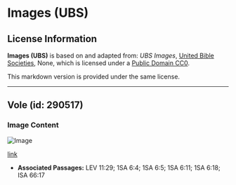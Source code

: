 # Images (UBS)

## License Information

**Images (UBS)** is based on and adapted from: _UBS Images_, [United Bible Societies](https://unitedbiblesocieties.org/), None, which is licensed under a [Public Domain CC0](https://creativecommons.org/public-domain/cc0/).

This markdown version is provided under the same license.



--------------------------------

## Vole (id: 290517)

### Image Content

![Image](https://cdn.aquifer.bible/aquifer-content/resources/Media/WEB-0892_vole.jpg)

[link](https://cdn.aquifer.bible/aquifer-content/resources/Media/WEB-0892_vole.jpg)

* **Associated Passages:** LEV 11:29; 1SA 6:4; 1SA 6:5; 1SA 6:11; 1SA 6:18; ISA 66:17

